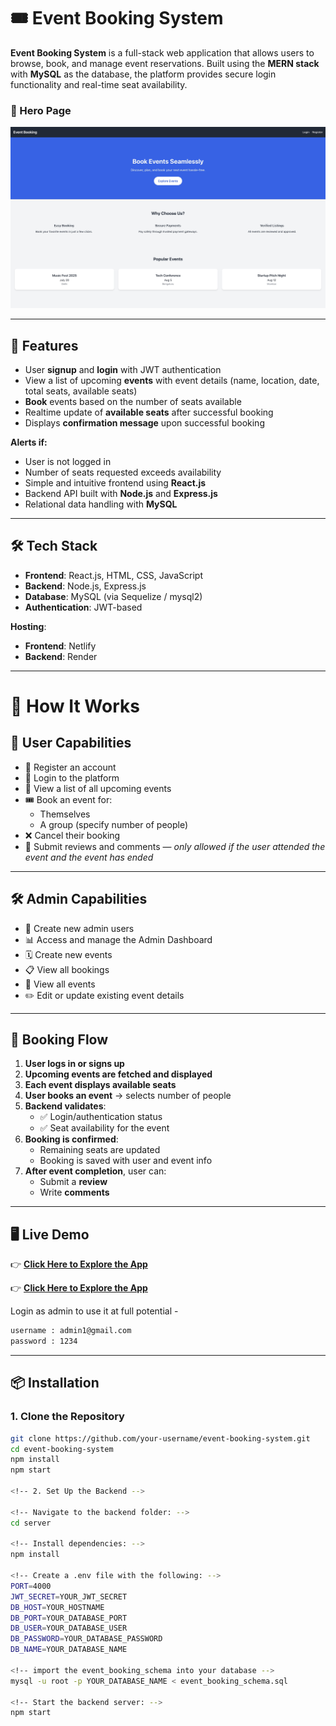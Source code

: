# 🎟️ Event Booking System

**Event Booking System** is a full-stack web application that allows users to browse, book, and manage event reservations. Built using the **MERN stack** with **MySQL** as the database, the platform provides secure login functionality and real-time seat availability.

### 🔐 Hero Page

![Hero Page](./website-demo/Hero-Page.jpeg)

---

## 🚀 Features

- User **signup** and **login** with JWT authentication  
- View a list of upcoming **events** with event details (name, location, date, total seats, available seats)  
- **Book** events based on the number of seats available  
- Realtime update of **available seats** after successful booking  
- Displays **confirmation message** upon successful booking  

**Alerts if:**

- User is not logged in  
- Number of seats requested exceeds availability  
- Simple and intuitive frontend using **React.js**  
- Backend API built with **Node.js** and **Express.js**  
- Relational data handling with **MySQL**  

---

## 🛠️ Tech Stack

- **Frontend**: React.js, HTML, CSS, JavaScript  
- **Backend**: Node.js, Express.js  
- **Database**: MySQL (via Sequelize / mysql2)  
- **Authentication**: JWT-based  

**Hosting**:  
- **Frontend**: Netlify  
- **Backend**: Render

---
# 📍 How It Works

## 👤 User Capabilities

- 📝 Register an account  
- 🔐 Login to the platform  
- 📅 View a list of all upcoming events  
- 🎟️ Book an event for:
  - Themselves
  - A group (specify number of people)
- ❌ Cancel their booking  
- 💬 Submit reviews and comments — *only allowed if the user attended the event and the event has ended*  

---

## 🛠️ Admin Capabilities

- 👤 Create new admin users  
- 📊 Access and manage the Admin Dashboard  
- 🗓️ Create new events  
- 📋 View all bookings  
- 📝 View all events  
- ✏️ Edit or update existing event details  

---

## 🔁 Booking Flow

1. **User logs in or signs up**  
2. **Upcoming events are fetched and displayed**  
3. **Each event displays available seats**  
4. **User books an event** → selects number of people  
5. **Backend validates**:
   - ✅ Login/authentication status  
   - ✅ Seat availability for the event  
6. **Booking is confirmed**:
   - Remaining seats are updated  
   - Booking is saved with user and event info  
7. **After event completion**, user can:
   - Submit a **review**
   - Write **comments**

---

## 🖥️ Live Demo

👉 **[Click Here to Explore the App](https://event-bookin.netlify.app/)** 

👉 **[Click Here to Explore the App](https://event-booking-system-beta.vercel.app/)**

Login as admin to use it at full potential - 
```bash
username : admin1@gmail.com
password : 1234
```
---

## 📦 Installation

### 1. Clone the Repository

```bash
git clone https://github.com/your-username/event-booking-system.git
cd event-booking-system
npm install
npm start

<!-- 2. Set Up the Backend -->

<!-- Navigate to the backend folder: -->
cd server

<!-- Install dependencies: -->
npm install

<!-- Create a .env file with the following: -->
PORT=4000
JWT_SECRET=YOUR_JWT_SECRET
DB_HOST=YOUR_HOSTNAME
DB_PORT=YOUR_DATABASE_PORT
DB_USER=YOUR_DATABASE_USER
DB_PASSWORD=YOUR_DATABASE_PASSWORD
DB_NAME=YOUR_DATABASE_NAME

<!-- import the event_booking_schema into your database -->
mysql -u root -p YOUR_DATABASE_NAME < event_booking_schema.sql

<!-- Start the backend server: -->
npm start

```
